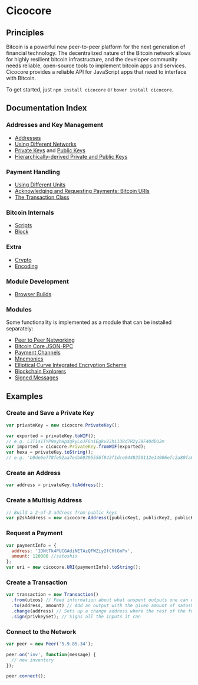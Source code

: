 # Cicocore

## Principles

Bitcoin is a powerful new peer-to-peer platform for the next generation of financial technology. The decentralized nature of the Bitcoin network allows for highly resilient bitcoin infrastructure, and the developer community needs reliable, open-source tools to implement bitcoin apps and services. Cicocore provides a reliable API for JavaScript apps that need to interface with Bitcoin.

To get started, just `npm install cicocore` or `bower install cicocore`.

## Documentation Index

### Addresses and Key Management

- [Addresses](address.md)
- [Using Different Networks](networks.md)
- [Private Keys](privatekey.md) and [Public Keys](publickey.md)
- [Hierarchically-derived Private and Public Keys](hierarchical.md)

### Payment Handling

- [Using Different Units](unit.md)
- [Acknowledging and Requesting Payments: Bitcoin URIs](uri.md)
- [The Transaction Class](transaction.md)

### Bitcoin Internals

- [Scripts](script.md)
- [Block](block.md)

### Extra

- [Crypto](crypto.md)
- [Encoding](encoding.md)

### Module Development

- [Browser Builds](browser.md)

### Modules

Some functionality is implemented as a module that can be installed separately:

- [Peer to Peer Networking](https://github.com/bitpay/cicocore/tree/master/packages/cicocore-p2p)
- [Bitcoin Core JSON-RPC](https://github.com/bitpay/bitcoind-rpc)
- [Payment Channels](https://github.com/bitpay/cicocore-channel)
- [Mnemonics](https://github.com/bitpay/cicocore/tree/master/packages/cicocore-mnemonic)
- [Elliptical Curve Integrated Encryption Scheme](https://github.com/bitpay/cicocore-ecies)
- [Blockchain Explorers](https://github.com/bitpay/cicocore-explorers)
- [Signed Messages](https://github.com/bitpay/cicocore-message)

## Examples

### Create and Save a Private Key

```javascript
var privateKey = new cicocore.PrivateKey();

var exported = privateKey.toWIF();
// e.g. L3T1s1TYP9oyhHpXgkyLoJFGniEgkv2Jhi138d7R2yJ9F4QdDU2m
var imported = cicocore.PrivateKey.fromWIF(exported);
var hexa = privateKey.toString();
// e.g. 'b9de6e778fe92aa7edb69395556f843f1dce0448350112e14906efc2a80fa61a'
```

### Create an Address

```javascript
var address = privateKey.toAddress();
```

### Create a Multisig Address

```javascript
// Build a 2-of-3 address from public keys
var p2shAddress = new cicocore.Address([publicKey1, publicKey2, publicKey3], 2);
```

### Request a Payment

```javascript
var paymentInfo = {
  address: '1DNtTk4PUCGAdiNETAzQFWZiy2fCHtGnPx',
  amount: 120000 //satoshis
};
var uri = new cicocore.URI(paymentInfo).toString();
```

### Create a Transaction

```javascript
var transaction = new Transaction()
  .from(utxos) // Feed information about what unspent outputs one can use
  .to(address, amount) // Add an output with the given amount of satoshis
  .change(address) // Sets up a change address where the rest of the funds will go
  .sign(privkeySet); // Signs all the inputs it can
```

### Connect to the Network

```javascript
var peer = new Peer('5.9.85.34');

peer.on('inv', function(message) {
  // new inventory
});

peer.connect();
```
